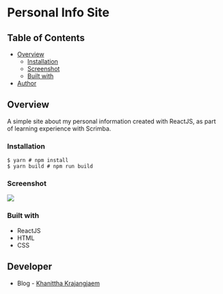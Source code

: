 # Personal Info Site


## Table of Contents

- [Overview](#overview)
  - [Installation](#installation)
  - [Screenshot](#screenshot)
  - [Built with](#built-with)
- [Author](#author)

## Overview
A simple site about my personal information created with ReactJS, as part of learning experience with Scrimba.

### Installation
```
$ yarn # npm install
$ yarn build # npm run build
````

### Screenshot
![](./images/screenshot.jpg)

### Built with

- ReactJS
- HTML
- CSS


## Developer

- Blog - [Khanittha Krajangjaem](https://medium.com/@kkkraj)
